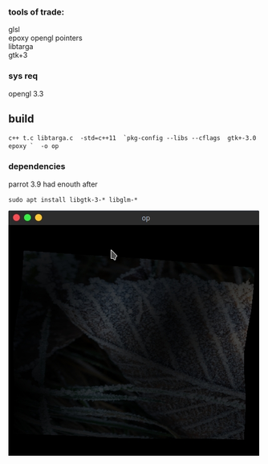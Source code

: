 ### tools of trade:  
  glsl  
  epoxy opengl pointers  
  libtarga  
  gtk+3  
### sys req 
opengl 3.3
## build 
```
c++ t.c libtarga.c  -std=c++11  `pkg-config --libs --cflags  gtk+-3.0 epoxy `  -o op
```
### dependencies
parrot 3.9 had enouth after
```
sudo apt install libgtk-3-* libglm-*
``` 
![Screen1](screen/Screenshot%208.jpg)
